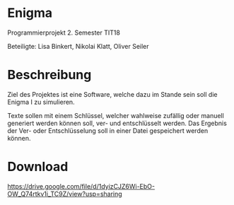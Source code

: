 # Enigma

Programmierprojekt 2. Semester TIT18

Beteiligte: Lisa Binkert, Nikolai Klatt, Oliver Seiler

# Beschreibung

Ziel des Projektes ist eine Software, welche dazu im Stande sein soll die Enigma I zu simulieren.

Texte sollen mit einem Schlüssel, welcher wahlweise zufällig oder manuell generiert werden können soll, ver- und entschlüsselt werden.
Das Ergebnis der Ver- oder Entschlüsselung soll in einer Datei gespeichert werden können.

# Download

https://drive.google.com/file/d/1dyizCJZ6Wi-EbO-OW_Q74rtkv1i_TC9Z/view?usp=sharing

